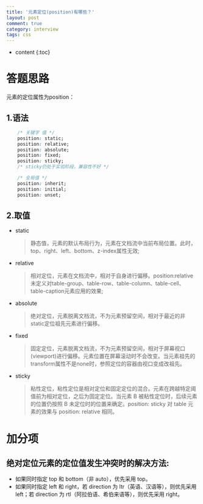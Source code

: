 ```yaml
---
title: '元素定位(position)有哪些？'
layout: post
comment: true
category: interview
tags: css
---
```

* content
{:toc}

# 答题思路

元素的定位属性为position：

## 1.语法
```css
    /* 关键字 值 */
    position: static;
    position: relative;
    position: absolute;
    position: fixed;
    position: sticky;
    /* sticky仍处于实验阶段，兼容性不好 */

    /* 全局值 */
    position: inherit;
    position: initial;
    position: unset;
```
## 2.取值
 * static
    > 静态值，元素的默认布局行为，元素在文档流中当前布局位置。此时，top、right、left、bottom、z-index属性无效;
 * relative
    > 相对定位，元素在文档流中，相对于自身进行偏移。position:relative未定义对table-group、table-row、table-column、table-cell、table-caption元素应用的效果;
 * absolute
    > 绝对定位，元素脱离文档流，不为元素预留空间，相对于最近的非static定位祖先元素进行偏移。
 * fixed
    > 固定定位，元素脱离文档流，不为元素预留空间，相对于屏幕视口(viewport)进行偏移。元素位置在屏幕滚动时不会改变。当元素祖先的transform属性不是none时，参照定位的容器由视口变成改祖先。
* sticky 
    > 粘性定位，粘性定位是相对定位和固定定位的混合。元素在跨越特定阈值前为相对定位，之后为固定定位。当元素 B 被粘性定位时，后续元素的位置仍按照 B 未定位时的位置来确定。position: sticky 对 table 元素的效果与 position: relative 相同。

# 加分项

## 绝对定位元素的定位值发生冲突时的解决方法:

- 如果同时指定 top 和 bottom（非 auto），优先采用 top。
- 如果同时指定 left 和 right，若 direction 为 ltr（英语、汉语等），则优先采用 left；若 direction 为 rtl（阿拉伯语、希伯来语等），则优先采用 right。

